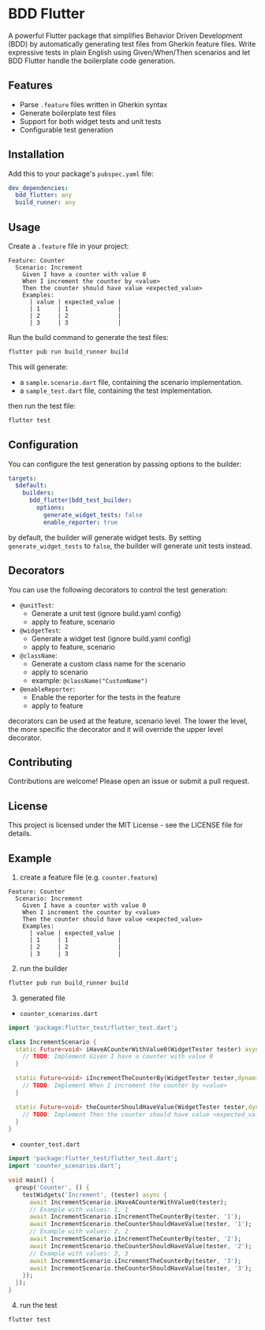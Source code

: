 # BDD Flutter

A powerful Flutter package that simplifies Behavior Driven Development (BDD) by automatically generating test files from Gherkin feature files. Write expressive tests in plain English using Given/When/Then scenarios and let BDD Flutter handle the boilerplate code generation.

## Features

- Parse `.feature` files written in Gherkin syntax
- Generate boilerplate test files
- Support for both widget tests and unit tests
- Configurable test generation

## Installation

Add this to your package's `pubspec.yaml` file:

```yaml
dev_dependencies:
  bdd_flutter: any
  build_runner: any
```

## Usage

Create a `.feature` file in your project:

```
Feature: Counter
  Scenario: Increment
    Given I have a counter with value 0
    When I increment the counter by <value>
    Then the counter should have value <expected_value>
    Examples:
      | value | expected_value |
      | 1     | 1              |
      | 2     | 2              |
      | 3     | 3              |
```

Run the build command to generate the test files:

```bash
flutter pub run build_runner build
```

This will generate:

- a `sample.scenario.dart` file, containing the scenario implementation.
- a `sample_test.dart` file, containing the test implementation.

then run the test file:

```bash
flutter test
```

## Configuration

You can configure the test generation by passing options to the builder:

```yaml
targets:
  $default:
    builders:
      bdd_flutter|bdd_test_builder:
        options:
          generate_widget_tests: false
          enable_reporter: true
```

by default, the builder will generate widget tests. By setting `generate_widget_tests` to `false`, the builder will generate unit tests instead.

## Decorators

You can use the following decorators to control the test generation:

- `@unitTest`:
  - Generate a unit test (ignore build.yaml config)
  - apply to feature, scenario
- `@widgetTest`:
  - Generate a widget test (ignore build.yaml config)
  - apply to feature, scenario
- `@className`:
  - Generate a custom class name for the scenario
  - apply to scenario
  - example: `@className("CustomName")`
- `@enableReporter`:
  - Enable the reporter for the tests in the feature
  - apply to feature

decorators can be used at the feature, scenario level. The lower the level, the more specific the decorator and it will override the upper level decorator.

## Contributing

Contributions are welcome! Please open an issue or submit a pull request.

## License

This project is licensed under the MIT License - see the LICENSE file for details.

## Example

1. create a feature file (e.g. `counter.feature`)

```gherkin
Feature: Counter
  Scenario: Increment
    Given I have a counter with value 0
    When I increment the counter by <value>
    Then the counter should have value <expected_value>
    Examples:
      | value | expected_value |
      | 1     | 1              |
      | 2     | 2              |
      | 3     | 3              |
```

2. run the builder

```bash
flutter pub run build_runner build
```

3. generated file

- `counter_scenarios.dart`

```dart
import 'package:flutter_test/flutter_test.dart';

class IncrementScenario {
  static Future<void> iHaveACounterWithValue0(WidgetTester tester) async {
    // TODO: Implement Given I have a counter with value 0
  }

  static Future<void> iIncrementTheCounterBy(WidgetTester tester,dynamic value) async {
    // TODO: Implement When I increment the counter by <value>
  }

  static Future<void> theCounterShouldHaveValue(WidgetTester tester,dynamic expected_value) async {
    // TODO: Implement Then the counter should have value <expected_value>
  }
}
```

- `counter_test.dart`

```dart
import 'package:flutter_test/flutter_test.dart';
import 'counter_scenarios.dart';

void main() {
  group('Counter', () {
    testWidgets('Increment', (tester) async {
      await IncrementScenario.iHaveACounterWithValue0(tester);
      // Example with values: 1, 1
      await IncrementScenario.iIncrementTheCounterBy(tester, '1');
      await IncrementScenario.theCounterShouldHaveValue(tester, '1');
      // Example with values: 2, 2
      await IncrementScenario.iIncrementTheCounterBy(tester, '2');
      await IncrementScenario.theCounterShouldHaveValue(tester, '2');
      // Example with values: 3, 3
      await IncrementScenario.iIncrementTheCounterBy(tester, '3');
      await IncrementScenario.theCounterShouldHaveValue(tester, '3');
    });
  });
}
```

4. run the test

```bash
flutter test
```
